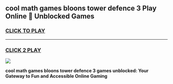 
## cool math games bloons tower defence 3 Play Online 👋 Unblocked Games
<h3>
<a href="https://news.freeplayer.one?title=cool_math_games_bloons_tower_defence_3&ref=17CMG">CLICK TO PLAY</a></h3>
<hr>

<h3>
<a href="https://news.freeplayer.one?title=cool_math_games_bloons_tower_defence_3&ref=17CMG">CLICK 2 PLAY</a>
  
</h3>

<a href="https://news.freeplayer.one?title=cool_math_games_bloons_tower_defence_3&ref=17CMG/"><img src="https://clearcache.store/games.png"></a>


**cool math games bloons tower defence 3 games unblocked: Your Gateway to Fun and Accessible Online Gaming**
